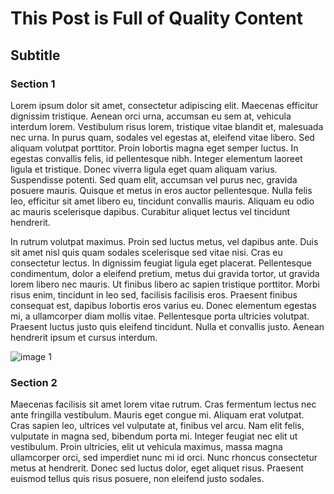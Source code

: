 # This Post is Full of Quality Content
## Subtitle

### Section 1
Lorem ipsum dolor sit amet, consectetur adipiscing elit. Maecenas efficitur
dignissim tristique. Aenean orci urna, accumsan eu sem at, vehicula interdum
lorem. Vestibulum risus lorem, tristique vitae blandit et, malesuada nec urna.
In purus quam, sodales vel egestas at, eleifend vitae libero. Sed aliquam
volutpat porttitor. Proin lobortis magna eget semper luctus. In egestas
convallis felis, id pellentesque nibh. Integer elementum laoreet ligula et
tristique. Donec viverra ligula eget quam aliquam varius. Suspendisse potenti.
Sed quam elit, accumsan vel purus nec, gravida posuere mauris. Quisque et metus
in eros auctor pellentesque. Nulla felis leo, efficitur sit amet libero eu,
tincidunt convallis mauris. Aliquam eu odio ac mauris scelerisque dapibus.
Curabitur aliquet lectus vel tincidunt hendrerit.

In rutrum volutpat maximus. Proin sed luctus metus, vel dapibus ante. Duis sit
amet nisl quis quam sodales scelerisque sed vitae nisi. Cras eu consectetur
lectus. In dignissim feugiat ligula eget placerat. Pellentesque condimentum,
dolor a eleifend pretium, metus dui gravida tortor, ut gravida lorem libero nec
mauris. Ut finibus libero ac sapien tristique porttitor. Morbi risus enim,
tincidunt in leo sed, facilisis facilisis eros. Praesent finibus consequat est,
dapibus lobortis eros varius eu. Donec elementum egestas mi, a ullamcorper diam
mollis vitae. Pellentesque porta ultricies volutpat. Praesent luctus justo quis
eleifend tincidunt. Nulla et convallis justo. Aenean hendrerit ipsum et cursus
interdum.

![image 1](https://pbs.twimg.com/media/DyD7aqNWwAIYIiM.jpg:large)

### Section 2
Maecenas facilisis sit amet lorem vitae rutrum. Cras fermentum lectus nec ante
fringilla vestibulum. Mauris eget congue mi. Aliquam erat volutpat. Cras sapien
leo, ultrices vel vulputate at, finibus vel arcu. Nam elit felis, vulputate in
magna sed, bibendum porta mi. Integer feugiat nec elit ut vestibulum. Proin
ultricies, elit ut vehicula maximus, massa magna ullamcorper orci, sed
imperdiet nunc mi id orci. Nunc rhoncus consectetur metus at hendrerit. Donec
sed luctus dolor, eget aliquet risus. Praesent euismod tellus quis risus
posuere, non eleifend justo sodales.
